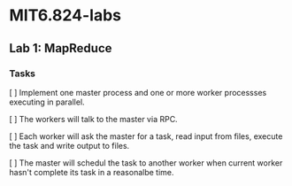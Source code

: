 # MIT6.824-labs
## Lab 1: MapReduce
### Tasks
[ ] Implement one master process and one or more worker processses executing in parallel.

[ ] The workers will talk to the master via RPC.

[ ] Each worker will ask the master for a task, read input from files, execute the task and write output to files.

[ ] The master will schedul the task to another worker when current worker hasn't complete its task in a reasonalbe time.
